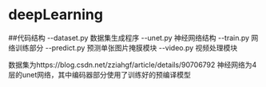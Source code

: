 # deepLearning
##代码结构
--dataset.py 数据集生成程序
--unet.py 神经网络结构
--train.py 网络训练部分
--predict.py 预测单张图片掩膜模块
--video.py 视频处理模块

数据集为https://blog.csdn.net/zziahgf/article/details/90706792
神经网络为4层的unet网络，其中编码器部分使用了训练好的预编译模型

